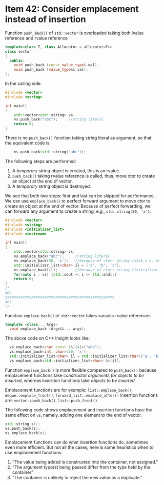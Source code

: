 # Item 42: Consider emplacement instead of insertion

Function `push_back()` of `std::vector` is overloaded taking both lvalue reference and rvalue reference
```c++
template<class T, class Allocator = allocator<T>>
class vector
{
  public:
    void push_back (const value_type& val);
    void push_back (value_type&& val);
};
```
In the calling side:

```c++
#include <vector>
#include <string>

int main()
{
    std::vector<std::string> vs;
    vs.push_back("abc");     //string literal
    return 0;
}
```

There is no `push_back()` function taking string literal as argument, so that the equivalent code is
```c++
    vs.push_back(std::string("abc"));
```
The following steps are performed:
1. A *temporary* string object is created, this is an rvalue.
2. `push_back()` taking rvalue reference is called, thus, move ctor to create an object at the end of vector.
3. A *temporary* string object is destroyed.

We see that both two steps: first and last can be skipped for performance. We can use `emplace_back()` to perfect forward argument to move ctor to create an object at the end of vector.
Because of perfect forwarding, we can forward any argument to create a string, e.g., `std::string(50, 'x')`.
```c++
#include <vector>
#include <string>
#include <initializer_list>
#include <iostream>

int main()
{
    std::vector<std::string> vs;
    vs.emplace_back("abc");     //string literal
    vs.emplace_back(50, 'x');   //because of ctor: string (size_t n, char c);
    std::initializer_list<char> il = {'a', 'b', 'c'};
    vs.emplace_back(il);        //because of ctor: string (initializer_list<char> il);
    for(auto i : vs) {std::cout << i << std::endl;}
    return 0;
}
/*
abc
xxxxxxxxxxxxxxxxxxxxxxxxxxxxxxxxxxxxxxxxxxxxxxxxxx
abc
*/
```
Function `emplace_back()` of `std::vector` takes variadic rvalue references

```c++
template <class... Args>
  void emplace_back (Args&&... args);
```

The above code on C++ Insight looks like:
```c++
  vs.emplace_back<char const (&)[4]>("abc");
  vs.emplace_back<int, char>(50, 'x');
  std::initializer_list<char> il = std::initializer_list<char>{'a', 'b', 'c'};
  vs.emplace_back<std::initializer_list<char> &>(il);
```

Function `emplace_back()` is more flexible compared to `push_back()` because emplacement functions take *constructor arguments for objects to be inserted*, whereas insertion functions take *objects to be inserted.*

Emplacement functions are for example: `list::emplace_back()`, `deque::emplace_front()`, `forward_list::emplace_after()`
Insertion functions are: `vector::push_back()`, `list::push_front()`

The following code shows emplacement and insertion functions have the same effect on `vs`, namely, adding one element to the end of vector.
```c++
std::string s();
vs.push_back(s);
vs.emplace_back(s);
```
Emplacement functions can do what insertion functions do, sometimes even more efficient. But not all the cases, here is some heuristics when to use emplacement functions:
1. "The value being added is constructed into the container, not assigned."
2. "The argument type(s) being passed differ from the type held by the container"
3. "The container is unlikely to reject the new value as a duplicate."
